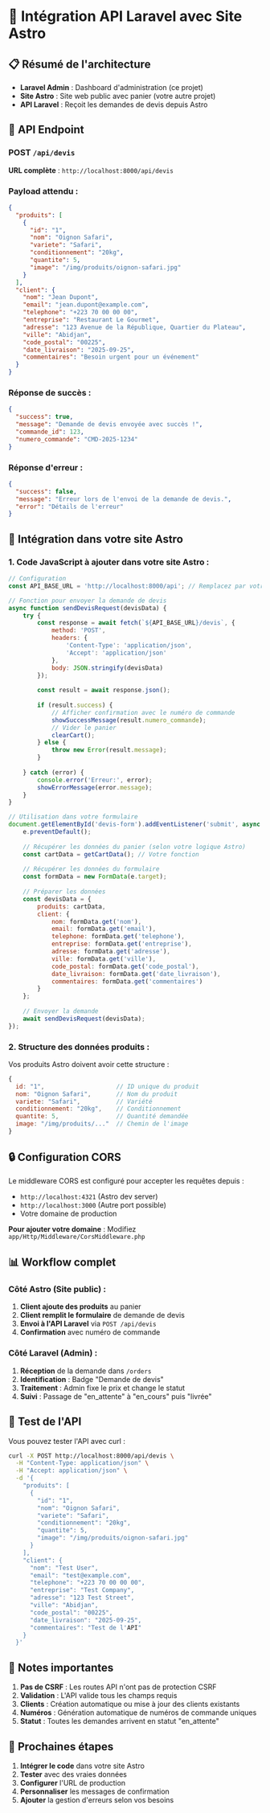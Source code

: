 # 🔗 Intégration API Laravel avec Site Astro

## 📋 Résumé de l'architecture

- **Laravel Admin** : Dashboard d'administration (ce projet)
- **Site Astro** : Site web public avec panier (votre autre projet)
- **API Laravel** : Reçoit les demandes de devis depuis Astro

## 🚀 API Endpoint

### **POST** `/api/devis`

**URL complète** : `http://localhost:8000/api/devis`

### **Payload attendu** :

```json
{
  "produits": [
    {
      "id": "1",
      "nom": "Oignon Safari",
      "variete": "Safari",
      "conditionnement": "20kg",
      "quantite": 5,
      "image": "/img/produits/oignon-safari.jpg"
    }
  ],
  "client": {
    "nom": "Jean Dupont",
    "email": "jean.dupont@example.com",
    "telephone": "+223 70 00 00 00",
    "entreprise": "Restaurant Le Gourmet",
    "adresse": "123 Avenue de la République, Quartier du Plateau",
    "ville": "Abidjan",
    "code_postal": "00225",
    "date_livraison": "2025-09-25",
    "commentaires": "Besoin urgent pour un événement"
  }
}
```

### **Réponse de succès** :

```json
{
  "success": true,
  "message": "Demande de devis envoyée avec succès !",
  "commande_id": 123,
  "numero_commande": "CMD-2025-1234"
}
```

### **Réponse d'erreur** :

```json
{
  "success": false,
  "message": "Erreur lors de l'envoi de la demande de devis.",
  "error": "Détails de l'erreur"
}
```

## 🔧 Intégration dans votre site Astro

### **1. Code JavaScript à ajouter dans votre site Astro** :

```javascript
// Configuration
const API_BASE_URL = 'http://localhost:8000/api'; // Remplacez par votre URL

// Fonction pour envoyer la demande de devis
async function sendDevisRequest(devisData) {
    try {
        const response = await fetch(`${API_BASE_URL}/devis`, {
            method: 'POST',
            headers: {
                'Content-Type': 'application/json',
                'Accept': 'application/json'
            },
            body: JSON.stringify(devisData)
        });
        
        const result = await response.json();
        
        if (result.success) {
            // Afficher confirmation avec le numéro de commande
            showSuccessMessage(result.numero_commande);
            // Vider le panier
            clearCart();
        } else {
            throw new Error(result.message);
        }
        
    } catch (error) {
        console.error('Erreur:', error);
        showErrorMessage(error.message);
    }
}

// Utilisation dans votre formulaire
document.getElementById('devis-form').addEventListener('submit', async (e) => {
    e.preventDefault();
    
    // Récupérer les données du panier (selon votre logique Astro)
    const cartData = getCartData(); // Votre fonction
    
    // Récupérer les données du formulaire
    const formData = new FormData(e.target);
    
    // Préparer les données
    const devisData = {
        produits: cartData,
        client: {
            nom: formData.get('nom'),
            email: formData.get('email'),
            telephone: formData.get('telephone'),
            entreprise: formData.get('entreprise'),
            adresse: formData.get('adresse'),
            ville: formData.get('ville'),
            code_postal: formData.get('code_postal'),
            date_livraison: formData.get('date_livraison'),
            commentaires: formData.get('commentaires')
        }
    };
    
    // Envoyer la demande
    await sendDevisRequest(devisData);
});
```

### **2. Structure des données produits** :

Vos produits Astro doivent avoir cette structure :

```javascript
{
  id: "1",                    // ID unique du produit
  nom: "Oignon Safari",       // Nom du produit
  variete: "Safari",          // Variété
  conditionnement: "20kg",    // Conditionnement
  quantite: 5,                // Quantité demandée
  image: "/img/produits/..."  // Chemin de l'image
}
```

## 🔒 Configuration CORS

Le middleware CORS est configuré pour accepter les requêtes depuis :

- `http://localhost:4321` (Astro dev server)
- `http://localhost:3000` (Autre port possible)
- Votre domaine de production

**Pour ajouter votre domaine** : Modifiez `app/Http/Middleware/CorsMiddleware.php`

## 📊 Workflow complet

### **Côté Astro (Site public)** :
1. **Client ajoute des produits** au panier
2. **Client remplit le formulaire** de demande de devis
3. **Envoi à l'API Laravel** via `POST /api/devis`
4. **Confirmation** avec numéro de commande

### **Côté Laravel (Admin)** :
1. **Réception** de la demande dans `/orders`
2. **Identification** : Badge "Demande de devis"
3. **Traitement** : Admin fixe le prix et change le statut
4. **Suivi** : Passage de "en_attente" à "en_cours" puis "livrée"

## 🧪 Test de l'API

Vous pouvez tester l'API avec curl :

```bash
curl -X POST http://localhost:8000/api/devis \
  -H "Content-Type: application/json" \
  -H "Accept: application/json" \
  -d '{
    "produits": [
      {
        "id": "1",
        "nom": "Oignon Safari",
        "variete": "Safari",
        "conditionnement": "20kg",
        "quantite": 5,
        "image": "/img/produits/oignon-safari.jpg"
      }
    ],
    "client": {
      "nom": "Test User",
      "email": "test@example.com",
      "telephone": "+223 70 00 00 00",
      "entreprise": "Test Company",
      "adresse": "123 Test Street",
      "ville": "Abidjan",
      "code_postal": "00225",
      "date_livraison": "2025-09-25",
      "commentaires": "Test de l'API"
    }
  }'
```

## 📝 Notes importantes

1. **Pas de CSRF** : Les routes API n'ont pas de protection CSRF
2. **Validation** : L'API valide tous les champs requis
3. **Clients** : Création automatique ou mise à jour des clients existants
4. **Numéros** : Génération automatique de numéros de commande uniques
5. **Statut** : Toutes les demandes arrivent en statut "en_attente"

## 🎯 Prochaines étapes

1. **Intégrer le code** dans votre site Astro
2. **Tester** avec des vraies données
3. **Configurer** l'URL de production
4. **Personnaliser** les messages de confirmation
5. **Ajouter** la gestion d'erreurs selon vos besoins
